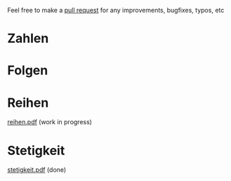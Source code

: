 Feel free to make a [pull request](https://github.com/kosii/kernfragen/pulls) for any improvements, bugfixes, typos, etc 

# Zahlen
# Folgen
# Reihen
[reihen.pdf](2-Reihen/reihen.pdf) (work in progress)
# Stetigkeit
[stetigkeit.pdf](3-Stetigkeit/stetigkeit.pdf) (done)
